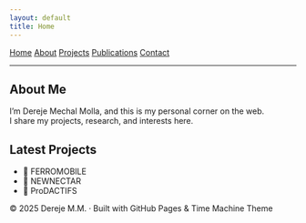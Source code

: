 ```yaml
---
layout: default
title: Home
---
```


<div class="navbar">
  <a href="/">Home</a>
  <a href="/about">About</a>
  <a href="/projects">Projects</a>
  <a href="/publications">Publications</a>
  <a href="/contact">Contact</a>
</div>

---

## About Me
I’m Dereje Mechal Molla, and this is my personal corner on the web.  
I share my projects, research, and interests here.

## Latest Projects
- 🚙 FERROMOBILE
- 🚆 NEWNECTAR
- 🤖 ProDACTIFS

<footer>
  © 2025 Dereje M.M. · Built with GitHub Pages & Time Machine Theme
</footer>
